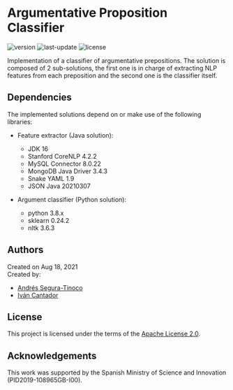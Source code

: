 # Argumentative Proposition Classifier
![version](https://img.shields.io/badge/version-0.5-blue)
![last-update](https://img.shields.io/badge/last_update-10/20/2021-orange)
![license](https://img.shields.io/badge/license-Apache_2.0-brightgreen)

Implementation of a classifier of argumentative prepositions. The solution is composed of 2 sub-solutions, the first one is in charge of extracting NLP features from each preposition and the second one is the classifier itself.

## Dependencies
The implemented solutions depend on or make use of the following libraries:

- Feature extractor (Java solution):
  - JDK 16
  - Stanford CoreNLP 4.2.2
  - MySQL Connector 8.0.22
  - MongoDB Java Driver 3.4.3
  - Snake YAML 1.9
  - JSON Java 20210307

- Argument classifier (Python solution):
  - python 3.8.x
  - sklearn 0.24.2
  - nltk 3.6.3

## Authors
Created on Aug 18, 2021  
Created by:
- <a href="https://github.com/ansegura7" target="_blank">Andrés Segura-Tinoco</a>
- <a href="http://arantxa.ii.uam.es/~cantador/" target="_blank">Iv&aacute;n Cantador</a>

## License
This project is licensed under the terms of the <a href="https://github.com/argrecsys/arg-classifier/blob/main/LICENSE">Apache License 2.0</a>.

## Acknowledgements
This work was supported by the Spanish Ministry of Science and Innovation (PID2019-108965GB-I00).
